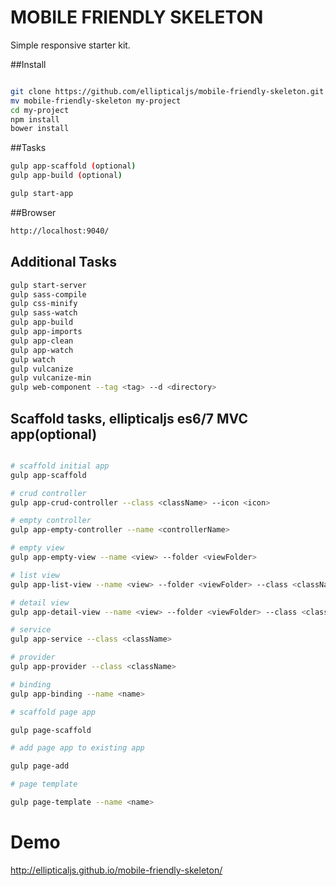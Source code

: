 MOBILE FRIENDLY SKELETON
===========================

Simple responsive starter kit.


##Install

``` bash

git clone https://github.com/ellipticaljs/mobile-friendly-skeleton.git
mv mobile-friendly-skeleton my-project
cd my-project
npm install
bower install

```

##Tasks

``` bash
gulp app-scaffold (optional)
gulp app-build (optional)

gulp start-app

```

##Browser

``` bash
http://localhost:9040/

```



## Additional Tasks

``` bash
gulp start-server
gulp sass-compile
gulp css-minify
gulp sass-watch
gulp app-build
gulp app-imports
gulp app-clean
gulp app-watch
gulp watch
gulp vulcanize
gulp vulcanize-min
gulp web-component --tag <tag> --d <directory>

```


## Scaffold tasks, ellipticaljs es6/7 MVC app(optional)

```bash

# scaffold initial app
gulp app-scaffold

# crud controller
gulp app-crud-controller --class <className> --icon <icon>

# empty controller
gulp app-empty-controller --name <controllerName>

# empty view
gulp app-empty-view --name <view> --folder <viewFolder>

# list view
gulp app-list-view --name <view> --folder <viewFolder> --class <className> --icon <icon>

# detail view
gulp app-detail-view --name <view> --folder <viewFolder> --class <className> --icon <icon>

# service
gulp app-service --class <className>

# provider
gulp app-provider --class <className>

# binding
gulp app-binding --name <name>

# scaffold page app

gulp page-scaffold

# add page app to existing app

gulp page-add

# page template

gulp page-template --name <name>


```

# Demo

http://ellipticaljs.github.io/mobile-friendly-skeleton/